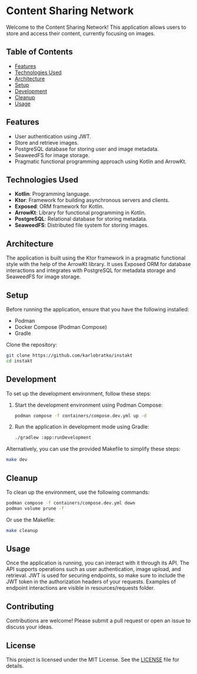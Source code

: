 # Content Sharing Network

Welcome to the Content Sharing Network! This application allows users to store and access their content, currently
focusing on images.

## Table of Contents

- [Features](#features)
- [Technologies Used](#technologies-used)
- [Architecture](#architecture)
- [Setup](#setup)
- [Development](#development)
- [Cleanup](#cleanup)
- [Usage](#usage)

## Features

- User authentication using JWT.
- Store and retrieve images.
- PostgreSQL database for storing user and image metadata.
- SeaweedFS for image storage.
- Pragmatic functional programming approach using Kotlin and ArrowKt.

## Technologies Used

- **Kotlin**: Programming language.
- **Ktor**: Framework for building asynchronous servers and clients.
- **Exposed**: ORM framework for Kotlin.
- **ArrowKt**: Library for functional programming in Kotlin.
- **PostgreSQL**: Relational database for storing metadata.
- **SeaweedFS**: Distributed file system for storing images.

## Architecture

The application is built using the Ktor framework in a pragmatic functional style with the help of the ArrowKt library.
It uses Exposed ORM for database interactions and integrates with PostgreSQL for metadata storage and SeaweedFS for
image storage.

## Setup

Before running the application, ensure that you have the following installed:

- Podman
- Docker Compose (Podman Compose)
- Gradle

Clone the repository:

```sh
git clone https://github.com/karlobratko/instakt
cd instakt
```

## Development

To set up the development environment, follow these steps:

1. Start the development environment using Podman Compose:
    ```sh
    podman compose -f containers/compose.dev.yml up -d
    ```

2. Run the application in development mode using Gradle:
    ```sh
    ./gradlew :app:runDevelopment
    ```

Alternatively, you can use the provided Makefile to simplify these steps:

```sh
make dev
```

## Cleanup

To clean up the environment, use the following commands:

```sh
podman compose -f containers/compose.dev.yml down
podman volume prune -f
```

Or use the Makefile:

```sh
make cleanup
```

## Usage

Once the application is running, you can interact with it through its API. The API supports operations such as user
authentication, image upload, and retrieval. JWT is used for securing endpoints, so make sure to include the JWT token
in the authorization headers of your requests. Examples of endpoint interactions are visible in resources/requests
folder.

## Contributing

Contributions are welcome! Please submit a pull request or open an issue to discuss your ideas.

## License

This project is licensed under the MIT License. See the [LICENSE](LICENSE) file for details.